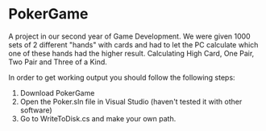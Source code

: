 # PokerGame

A project in our second year of Game Development. We were given 1000 sets of 2 different "hands" with cards and had to let the PC calculate which one of these hands had the higher result. Calculating High Card, One Pair, Two Pair and Three of a Kind.

In order to get working output you should follow the following steps:

1. Download PokerGame
2. Open the Poker.sln file in Visual Studio (haven't tested it with other software)
3. Go to WriteToDisk.cs and make your own path.
